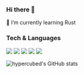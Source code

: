 ### Hi there 👋

<!--
**hypercubed-music/hypercubed-music** is a ✨ _special_ ✨ repository because its `README.md` (this file) appears on your GitHub profile.

Here are some ideas to get you started:

- 🔭 I’m currently working on ...
- 🌱 I’m currently learning ...
- 👯 I’m looking to collaborate on ...
- 🤔 I’m looking for help with ...
- 💬 Ask me about ...
- 📫 How to reach me: ...
- 😄 Pronouns: ...
- ⚡ Fun fact: ...
-->

🌱 I’m currently learning Rust

### Tech & Languages

<img src="https://img.shields.io/badge/-Python-green?style=for-the-badge&logo=python">
<img src="https://img.shields.io/badge/-Arduino-red?style=for-the-badge&logo=arduino">
<img src="https://img.shields.io/badge/-Unity-blue?style=for-the-badge&logo=unity">
<img src="https://img.shields.io/badge/-Java-yellow?style=for-the-badge&logo=java">
<img src="https://img.shields.io/badge/-C%2FC++-orange?style=for-the-badge&logo=c">

![hypercubed's GitHub stats](https://github-readme-stats.vercel.app/api?username=hypercubed-music)
